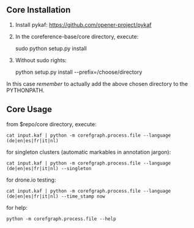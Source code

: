 Core Installation
-----------------

1. Install pykaf: https://github.com/opener-project/pykaf

2. In the coreference-base/core directory, execute: 

    sudo python setup.py install 

3. Without sudo rights: 
    
    python setup.py install --prefix=/choose/directory 

In this case *remember* to actually add the above chosen directory to the PYTHONPATH. 

Core Usage 
----------

from $repo/core directory, execute: 

    cat input.kaf | python -m corefgraph.process.file --language (de|en|es|fr|it|nl) 

for singleton clusters (automatic markables in annotation jargon): 

    cat input.kaf | python -m corefgraph.process.file --language (de|en|es|fr|it|nl) --singleton 

for drone.io testing: 

    cat input.kaf | python -m corefgraph.process.file --language (de|en|es|fr|it|nl) --time_stamp now 

for help: 

    python -m corefgraph.process.file --help




